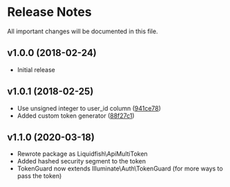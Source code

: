 # Release Notes

All important changes will be documented in this file.

## v1.0.0 (2018-02-24)

- Initial release

## v1.0.1 (2018-02-25)

- Use unsigned integer to user_id column ([941ce78](https://github.com/mayoz/laravel-tokens/commit/941ce78b56412c9bec65fdc402e6dc3703ad82b8))
- Added custom token generator ([88f27c1](https://github.com/mayoz/laravel-tokens/commit/88f27c1342b3db529e1b992e35889b9da9650daa))

## v1.1.0 (2020-03-18)

- Rewrote package as Liquidfish\ApiMultiToken
- Added hashed security segment to the token
- TokenGuard now extends Illuminate\Auth\TokenGuard (for more ways to pass the token)
